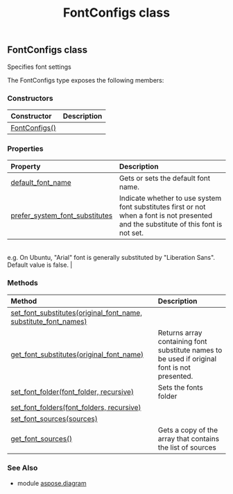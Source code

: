 ﻿---
title: FontConfigs class
second_title: Aspose.Diagram for Python via .NET API References
description: 
type: docs
weight: 890
url: /python-net/aspose.diagram/fontconfigs/
is_root: false
---

## FontConfigs class

Specifies font settings



The FontConfigs type exposes the following members:

### Constructors
| Constructor | Description |
| :- | :- |
| [FontConfigs()](/diagram/python-net/aspose.diagram/fontconfigs/__init__/#) |  |


### Properties
| Property | Description |
| :- | :- |
| [default_font_name](/diagram/python-net/aspose.diagram/fontconfigs/default_font_name) | Gets or sets the default font name. |
| [prefer_system_font_substitutes](/diagram/python-net/aspose.diagram/fontconfigs/prefer_system_font_substitutes) | Indicate whether to use system font substitutes first or not when a font is not presented and the substitute of this font is not set.<br/>e.g. On Ubuntu, "Arial" font is generally substituted by "Liberation Sans".<br/>Default value is false. |


### Methods
| Method | Description |
| :- | :- |
| [set_font_substitutes(original_font_name, substitute_font_names)](/diagram/python-net/aspose.diagram/fontconfigs/set_font_substitutes/#str-list) |  |
| [get_font_substitutes(original_font_name)](/diagram/python-net/aspose.diagram/fontconfigs/get_font_substitutes/#str) | Returns array containing font substitute names to be used if original font is not presented. |
| [set_font_folder(font_folder, recursive)](/diagram/python-net/aspose.diagram/fontconfigs/set_font_folder/#str-bool) | Sets the fonts folder |
| [set_font_folders(font_folders, recursive)](/diagram/python-net/aspose.diagram/fontconfigs/set_font_folders/#list-bool) |  |
| [set_font_sources(sources)](/diagram/python-net/aspose.diagram/fontconfigs/set_font_sources/#list) |  |
| [get_font_sources()](/diagram/python-net/aspose.diagram/fontconfigs/get_font_sources/#) | Gets a copy of the array that contains the list of sources |


### See Also

* module [aspose.diagram](../)
